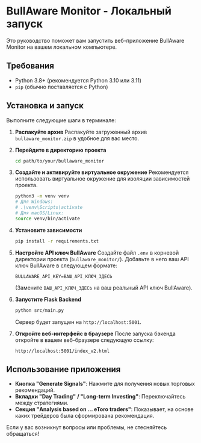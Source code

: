 # BullAware Monitor - Локальный запуск

Это руководство поможет вам запустить веб-приложение BullAware Monitor на вашем локальном компьютере.

## Требования

- Python 3.8+ (рекомендуется Python 3.10 или 3.11)
- `pip` (обычно поставляется с Python)

## Установка и запуск

Выполните следующие шаги в терминале:

1.  **Распакуйте архив**
    Распакуйте загруженный архив `bullaware_monitor.zip` в удобное для вас место.

2.  **Перейдите в директорию проекта**
    ```bash
    cd path/to/your/bullaware_monitor
    ```

3.  **Создайте и активируйте виртуальное окружение**
    Рекомендуется использовать виртуальное окружение для изоляции зависимостей проекта.
    ```bash
    python3 -m venv venv
    # Для Windows:
    # .\venv\Scripts\activate
    # Для macOS/Linux:
    source venv/bin/activate
    ```

4.  **Установите зависимости**
    ```bash
    pip install -r requirements.txt
    ```

5.  **Настройте API ключ BullAware**
    Создайте файл `.env` в корневой директории проекта (`bullaware_monitor/`).
    Добавьте в него ваш API ключ BullAware в следующем формате:
    ```
    BULLAWARE_API_KEY=ВАШ_API_КЛЮЧ_ЗДЕСЬ
    ```
    (Замените `ВАШ_API_КЛЮЧ_ЗДЕСЬ` на ваш реальный API ключ BullAware).

6.  **Запустите Flask Backend**
    ```bash
    python src/main.py
    ```
    Сервер будет запущен на `http://localhost:5001`.

7.  **Откройте веб-интерфейс в браузере**
    После запуска бэкенда откройте в вашем веб-браузере следующую ссылку:
    ```
    http://localhost:5001/index_v2.html
    ```

## Использование приложения

-   **Кнопка "Generate Signals"**: Нажмите для получения новых торговых рекомендаций.
-   **Вкладки "Day Trading" / "Long-term Investing"**: Переключайтесь между стратегиями.
-   **Секция "Analysis based on ... eToro traders"**: Показывает, на основе каких трейдеров была сформирована рекомендация.

Если у вас возникнут вопросы или проблемы, не стесняйтесь обращаться!

